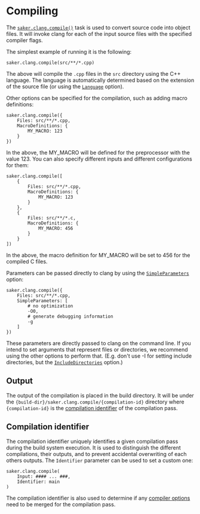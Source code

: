 # Compiling

The [`saker.clang.compile()`](/taskdoc/index.html) task is used to convert source code into object files. It will invoke clang for each of the input source files with the specified compiler flags.

The simplest example of running it is the following:

```sakerscript
saker.clang.compile(src/**/*.cpp)
```

The above will compile the `.cpp` files in the `src` directory using the C++ language. The language is automatically determined based on the extension of the source file (or using the [`Language`](/taskdoc/types/CompilationInputPassTaskOption.html#f-Language) option).

Other options can be specified for the compilation, such as adding macro definitions:

```sakerscript
saker.clang.compile({
	Files: src/**/*.cpp,
	MacroDefinitions: {
		MY_MACRO: 123
	}
})
```

In the above, the MY_MACRO will be defined for the preprocessor with the value 123. You can also specify different inputs and different configurations for them:

```sakerscript
saker.clang.compile([
	{
		Files: src/**/*.cpp,
		MacroDefinitions: {
			MY_MACRO: 123
		}
	},
	{
		Files: src/**/*.c,
		MacroDefinitions: {
			MY_MACRO: 456
		}
	}
])
```

In the above, the macro definition for MY_MACRO will be set to 456 for the compiled C files.

Parameters can be passed directly to clang by using the [`SimpleParameters`](/taskdoc/types/CompilationInputPassTaskOption.html#f-SimpleParameters) option:

```sakerscript
saker.clang.compile({
	Files: src/**/*.cpp,
	SimpleParameters: [
		# no optimization 
		-O0, 
		# generate debugging information
		-g
	]
})
```

These parameters are directly passed to clang on the command line. If you intend to set arguments that represent files or directories, we recommend using the other options to perform that. (E.g. don't use -I for setting include directories, but the [`IncludeDirectories`](/taskdoc/types/CompilationInputPassTaskOption.html#f-IncludeDirectories) option.)

## Output

The output of the compilation is placed in the build directory. It will be under the `{build-dir}/saker.clang.compile/{compilation-id}` directory where `{compilation-id}` is the [compilation identifier](#compilation-identifier) of the compilation pass.

## Compilation identifier

The compilation identifier uniquely identifies a given compilation pass during the build system execution. It is used to distinguish the different compilations, their outputs, and to prevent accidental overwriting of each others outputs. The `Identifier` parameter can be used to set a custom one:

```sakerscript
saker.clang.compile(
	Input: #### ... ###,
	Identifier: main
)
```

The compilation identifier is also used to determine if any [compiler options](compileroptions.md) need to be merged for the compilation pass.
